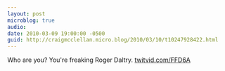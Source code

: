 ```yaml
---
layout: post
microblog: true
audio: 
date: 2010-03-09 19:00:00 -0500
guid: http://craigmcclellan.micro.blog/2010/03/10/t10247928422.html
---
```

Who are you? You're freaking Roger Daltry.  [twitvid.com/FFD6A](http://twitvid.com/FFD6A)
